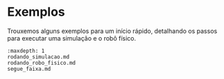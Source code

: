 # Exemplos

Trouxemos alguns exemplos para um início rápido, detalhando os passos para executar uma simulação e o robô físico.

```{toctree}
:maxdepth: 1
rodando_simulacao.md
rodando_robo_fisico.md
segue_faixa.md
```